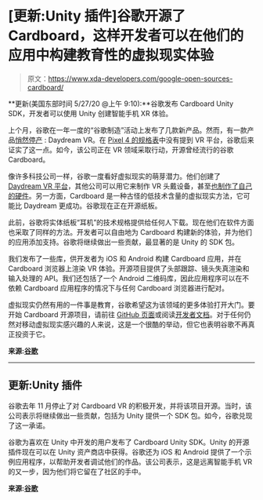 # [更新:Unity 插件]谷歌开源了 Cardboard，这样开发者可以在他们的应用中构建教育性的虚拟现实体验

> 原文：<https://www.xda-developers.com/google-open-sources-cardboard/>

**更新(美国东部时间 5/27/20 @上午 9:10):**谷歌发布 Cardboard Unity SDK，开发者可以使用 Unity 创建智能手机 XR 体验。

上个月，谷歌在一年一度的“谷歌制造”活动上发布了几款新产品。然而，有一款产品[悄然停产](https://www.xda-developers.com/google-discontinues-daydream-vr-pixel-4/) : Daydream VR。在 [Pixel 4 的规格表](https://www.xda-developers.com/google-pixel-4-specs-features-pricing-availability/)中没有提到 VR 平台，谷歌后来证实了这一点。如今，该公司正在 VR 领域采取行动，开源曾经流行的谷歌 Cardboard。

像许多科技公司一样，谷歌一度看好虚拟现实的萌芽潜力。他们创建了 [Daydream VR 平台](https://www.xda-developers.com/tag/google-daydream-vr/)，其他公司可以用它来制作 VR 头戴设备，甚至[也制作了自己的硬件](https://www.xda-developers.com/tag/google-daydream-view/)。另一方面，Cardboard 是一种古怪的低技术含量的虚拟现实方法，它可能比 Daydream 更成功。谷歌现在正在开源纸板。

此前，谷歌将实体纸板“耳机”的技术规格提供给任何人下载。现在他们在软件方面也采取了同样的方法。开发者可以自由地为 Cardboard 构建新的体验，并为他们的应用添加支持。谷歌将继续做出一些贡献，最显著的是 Unity 的 SDK 包。

我们发布了一些库，供开发者为 iOS 和 Android 构建 Cardboard 应用，并在 Cardboard 浏览器上渲染 VR 体验。开源项目提供了头部跟踪、镜头失真渲染和输入处理的 API。我们还包括了一个 Android 二维码库，因此应用程序可以在不依赖 Cardboard 应用程序的情况下与任何 Cardboard 浏览器进行配对。

虚拟现实仍然有用的一件事是教育，谷歌希望这为该领域的更多体验打开大门。要开始 Cardboard 开源项目，请前往 [GitHub 页面](http://github.com/googlevr/cardboard)或阅读[开发者文档](https://developers.google.com/cardboard)。对于任何仍然对移动虚拟现实感兴趣的人来说，这是一个很酷的举动，但它也表明谷歌不再真正投资于它。

**来源:[谷歌](https://developers.googleblog.com/2019/11/open-sourcing-google-cardboard.html)**

* * *

## 更新:Unity 插件

谷歌去年 11 月停止了对 Cardboard VR 的积极开发，并将该项目开源。当时，该公司表示将继续做出一些贡献，包括为 Unity 提供一个 SDK 包。如今，谷歌兑现了这一承诺。

谷歌为喜欢在 Unity 中开发的用户发布了 Cardboard Unity SDK。Unity 的开源插件现在可以在 Unity 资产商店中获得。谷歌还为 iOS 和 Android 提供了一个示例应用程序，以帮助开发者调试他们的作品。该公司表示，这是远离智能手机 VR 的又一步，因为他们将它留在了社区的手中。

**来源:[谷歌](https://opensource.googleblog.com/2020/05/google-cardboard-xr-plugin-for-unity.html)**
